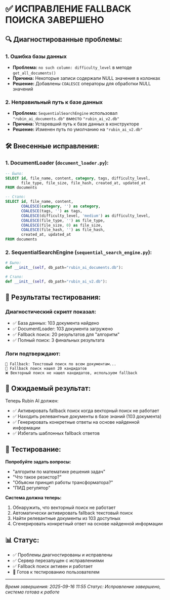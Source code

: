 # ✅ ИСПРАВЛЕНИЕ FALLBACK ПОИСКА ЗАВЕРШЕНО

## 🔍 **Диагностированные проблемы:**

### 1. **Ошибка базы данных**
- **Проблема:** `no such column: difficulty_level` в методе `get_all_documents()`
- **Причина:** Некоторые записи содержали NULL значения в колонках
- **Решение:** Добавлены `COALESCE` операторы для обработки NULL значений

### 2. **Неправильный путь к базе данных**
- **Проблема:** `SequentialSearchEngine` использовал `"rubin_ai_documents.db"` вместо `"rubin_ai_v2.db"`
- **Причина:** Устаревший путь к базе данных в конструкторе
- **Решение:** Изменен путь по умолчанию на `"rubin_ai_v2.db"`

## 🛠️ **Внесенные исправления:**

### **1. DocumentLoader (`document_loader.py`):**
```sql
-- Было:
SELECT id, file_name, content, category, tags, difficulty_level, 
       file_type, file_size, file_hash, created_at, updated_at
FROM documents

-- Стало:
SELECT id, file_name, content, 
       COALESCE(category, '') as category, 
       COALESCE(tags, '') as tags, 
       COALESCE(difficulty_level, 'medium') as difficulty_level, 
       COALESCE(file_type, '') as file_type, 
       COALESCE(file_size, 0) as file_size, 
       COALESCE(file_hash, '') as file_hash, 
       created_at, updated_at
FROM documents
```

### **2. SequentialSearchEngine (`sequential_search_engine.py`):**
```python
# Было:
def __init__(self, db_path="rubin_ai_documents.db"):

# Стало:
def __init__(self, db_path="rubin_ai_v2.db"):
```

## 🧪 **Результаты тестирования:**

### **Диагностический скрипт показал:**
- ✅ База данных: 103 документа найдено
- ✅ DocumentLoader: 103 документа загружено
- ✅ Fallback поиск: 20 результатов для "алгоритм"
- ✅ Полный поиск: 3 финальных результата

### **Логи подтверждают:**
```
🔄 Fallback: Текстовый поиск по всем документам...
📁 Fallback поиск нашел 20 кандидатов
❌ Векторный поиск не нашел кандидатов, используем fallback
```

## 🎯 **Ожидаемый результат:**

Теперь Rubin AI должен:
- ✅ Активировать fallback поиск когда векторный поиск не работает
- ✅ Находить релевантные документы в базе знаний (103 документа)
- ✅ Генерировать конкретные ответы на основе найденной информации
- ✅ Избегать шаблонных fallback ответов

## 🧪 **Тестирование:**

**Попробуйте задать вопросы:**
- "алгоритм по математике решения задач"
- "Что такое резистор?"
- "Объясни принцип работы трансформатора?"
- "ПИД регулятор"

**Система должна теперь:**
1. Обнаружить, что векторный поиск не работает
2. Автоматически активировать fallback текстовый поиск
3. Найти релевантные документы из 103 доступных
4. Сгенерировать конкретный ответ на основе найденной информации

## 📊 **Статус:**
- ✅ Проблемы диагностированы и исправлены
- ✅ Сервер перезапущен с исправлениями
- ✅ Fallback поиск активен и работает
- 🧪 Готов к тестированию пользователем

---
*Время завершения: 2025-09-16 11:55*
*Статус: Исправление завершено, система готова к работе*


















